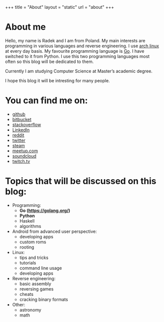 +++
title = "About"
layout = "static"
url = "about"
+++

# About me
Hello, my name is Radek and I am from Poland.  My main interests are programming
in various languages and reverse engineering. I use [<i class="fa fa-linux"
aria-hidden="true"></i> arch linux](https://www.archlinux.org/) at every day
basis.  My favourite programming language is [Go](https://golang.org/).  I have
switched to it from Python. I use this two programming languages most often so
this blog will be dedicated to them.

Currently I am studying Computer Science at Master’s academic degree.

I hope this blog it will be intresting for many people.

# You can find me on:
- <i class="fa fa-github" aria-hidden="true"></i> [github](https://github.com/LuXuryPro)
- <i class="fa fa-bitbucket" aria-hidden="true"></i> [bitbucket](https://bitbucket.org/Panoramix/)
- <i class="fa fa-stack-overflow" aria-hidden="true"></i> [stackoverflow](https://stackoverflow.com/users/8307258/radek-za%C5%82uska)
- <i class="fa fa-linkedin" aria-hidden="true"></i> [LinkedIn](https://www.linkedin.com/in/radek-za%C5%82uska-3b281312a/)
- <i class="fa fa-reddit" aria-hidden="true"></i> [reddit](https://www.reddit.com/user/luxuryPro/)
- <i class="fa fa-twitter" aria-hidden="true"></i> [twitter](https://twitter.com/reversance)
- <i class="fa fa-steam" aria-hidden="true"></i> [steam](https://steamcommunity.com/profiles/76561198036490269)
- <i class="fa fa-meetup" aria-hidden="true"></i> [meetup.com](https://www.meetup.com/pl-PL/members/230999559/)
- <i class="fa fa-soundcloud" aria-hidden="true"></i> [soundcloud](https://soundcloud.com/antiquo)
- <i class="fa fa-twitch" aria-hidden="true"></i> [twitch.tv](https://www.twitch.tv/luxurypro)

# Topics that will be discussed on this blog:
- Programming:
    - **Go (https://golang.org/)**
    - **Python**
    - Haskell
    - algorithms
- Android from advanced user perspective:
    - developing apps
    - custom roms
    - rooting
- Linux:
    - tips and tricks
    - tutorials
    - command line usage
    - developing apps
- Reverse engineering:
    - basic assembly
    - reversing games
    - cheats
    - cracking binary formats
- Other:
    - astronomy
    - math


